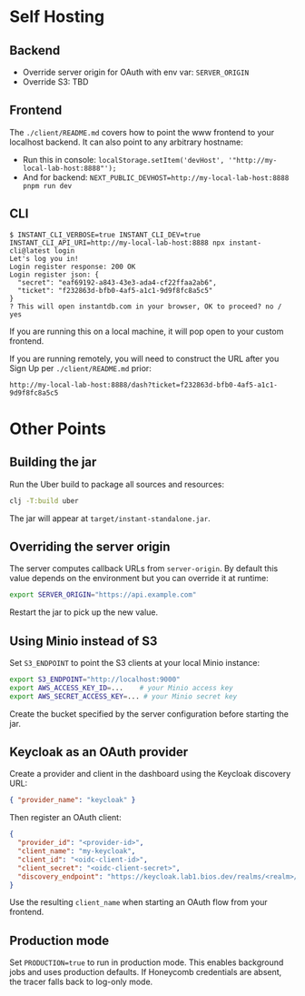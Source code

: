 # Self Hosting

## Backend

- Override server origin for OAuth with env var: `SERVER_ORIGIN`
- Override S3: TBD

## Frontend

The `./client/README.md` covers how to point the www frontend to your localhost backend. It can also point to any arbitrary hostname:

- Run this in console: `localStorage.setItem('devHost', '"http://my-local-lab-host:8888"');`
- And for backend: `NEXT_PUBLIC_DEVHOST=http://my-local-lab-host:8888 pnpm run dev`

## CLI

```
$ INSTANT_CLI_VERBOSE=true INSTANT_CLI_DEV=true INSTANT_CLI_API_URI=http://my-local-lab-host:8888 npx instant-cli@latest login
Let's log you in!
Login register response: 200 OK
Login register json: {
  "secret": "eaf69192-a843-43e3-ada4-cf22ffaa2ab6",
  "ticket": "f232863d-bfb0-4af5-a1c1-9d9f8fc8a5c5"
}
? This will open instantdb.com in your browser, OK to proceed? no / yes
```

If you are running this on a local machine, it will pop open to your custom frontend.

If you are running remotely, you will need to construct the URL after you Sign Up per `./client/README.md` prior:

```
http://my-local-lab-host:8888/dash?ticket=f232863d-bfb0-4af5-a1c1-9d9f8fc8a5c5
```

# Other Points

## Building the jar

Run the Uber build to package all sources and resources:

```sh
clj -T:build uber
```

The jar will appear at `target/instant-standalone.jar`.

## Overriding the server origin

The server computes callback URLs from `server-origin`. By default this value depends on the environment but you can override it at runtime:

```bash
export SERVER_ORIGIN="https://api.example.com"
```

Restart the jar to pick up the new value.

## Using Minio instead of S3

Set `S3_ENDPOINT` to point the S3 clients at your local Minio instance:

```bash
export S3_ENDPOINT="http://localhost:9000"
export AWS_ACCESS_KEY_ID=...    # your Minio access key
export AWS_SECRET_ACCESS_KEY=... # your Minio secret key
```

Create the bucket specified by the server configuration before starting the jar.

## Keycloak as an OAuth provider

Create a provider and client in the dashboard using the Keycloak discovery URL:

```json
{ "provider_name": "keycloak" }
```

Then register an OAuth client:

```json
{
  "provider_id": "<provider-id>",
  "client_name": "my-keycloak",
  "client_id": "<oidc-client-id>",
  "client_secret": "<oidc-client-secret>",
  "discovery_endpoint": "https://keycloak.lab1.bios.dev/realms/<realm>/protocol/openid-connect/.well-known/openid-configuration"
}
```

Use the resulting `client_name` when starting an OAuth flow from your frontend.

## Production mode

Set `PRODUCTION=true` to run in production mode. This enables background jobs and uses production defaults. If Honeycomb credentials are absent, the tracer falls back to log-only mode.

